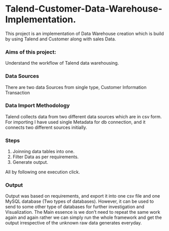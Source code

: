# Talend-Customer-Data-Warehouse-Implementation.
This project is an implementation of Data Warehouse creation which is build by using Talend and Customer along with sales Data.

### Aims of this project:

Understand the workflow of Talend data warehousing.

### Data Sources

There are two data Sources from single type,
Customer Information
Transaction

### Data Import Methodology
Talend collects data from two different data sources which are in csv form.
For importing I have used single Metadata for db connection, and it connects two different sources initially.

### Steps

1. Joinning data tables into one.
2. Filter Data as per requirements.
3. Generate output.

All by following one execution click.

### Output 

Output was based on requirements, and export it into one csv file and one MySQL database (Two types of databases).
However, it can be used to send to some other type of databases for further investigation and Visualization.
The Main essence is we don’t need to repeat the same work again and again rather we can simply run the whole framework and get the output irrespective of the unknown raw data generates everyday.


